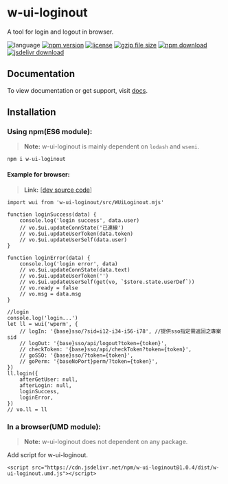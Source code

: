 # w-ui-loginout
A tool for login and logout in browser.

![language](https://img.shields.io/badge/language-JavaScript-orange.svg) 
[![npm version](http://img.shields.io/npm/v/w-ui-loginout.svg?style=flat)](https://npmjs.org/package/w-ui-loginout) 
[![license](https://img.shields.io/npm/l/w-ui-loginout.svg?style=flat)](https://npmjs.org/package/w-ui-loginout) 
[![gzip file size](http://img.badgesize.io/yuda-lyu/w-ui-loginout/master/dist/w-ui-loginout.umd.js.svg?compression=gzip)](https://github.com/yuda-lyu/w-ui-loginout)
[![npm download](https://img.shields.io/npm/dt/w-ui-loginout.svg)](https://npmjs.org/package/w-ui-loginout) 
[![jsdelivr download](https://img.shields.io/jsdelivr/npm/hm/w-ui-loginout.svg)](https://www.jsdelivr.com/package/npm/w-ui-loginout)

## Documentation
To view documentation or get support, visit [docs](https://yuda-lyu.github.io/w-ui-loginout/global.html).

## Installation
### Using npm(ES6 module):
> **Note:** w-ui-loginout is mainly dependent on `lodash` and `wsemi`.
```alias
npm i w-ui-loginout
```

#### Example for browser:
> **Link:** [[dev source code](https://github.com/yuda-lyu/w-cluster/blob/master/g-cluster.mjs)]
```alias
import wui from 'w-ui-loginout/src/WUiLoginout.mjs'

function loginSuccess(data) {
    console.log('login success', data.user)
    // vo.$ui.updateConnState('已連線')
    // vo.$ui.updateUserToken(data.token)
    // vo.$ui.updateUserSelf(data.user)
}

function loginError(data) {
    console.log('login error', data)
    // vo.$ui.updateConnState(data.text)
    // vo.$ui.updateUserToken('')
    // vo.$ui.updateUserSelf(get(vo, `$store.state.userDef`))
    // vo.ready = false
    // vo.msg = data.msg
}

//login
console.log('login...')
let ll = wui('wperm', {
    // logIn: '{base}sso/?sid=i12-i34-i56-i78', //提供sso指定需返回之專案sid
    // logOut: '{base}sso/api/logout?token={token}',
    // checkToken: '{base}sso/api/checkToken?token={token}',
    // goSSO: '{base}sso/?token={token}',
    // goPerm: '{baseNoPort}perm/?token={token}',
})
ll.login({
    afterGetUser: null,
    afterLogin: null,
    loginSuccess,
    loginError,
})
// vo.ll = ll

```

### In a browser(UMD module):
> **Note:** w-ui-loginout does not dependent on any package.

Add script for w-ui-loginout.
```alias
<script src="https://cdn.jsdelivr.net/npm/w-ui-loginout@1.0.4/dist/w-ui-loginout.umd.js"></script>
```

